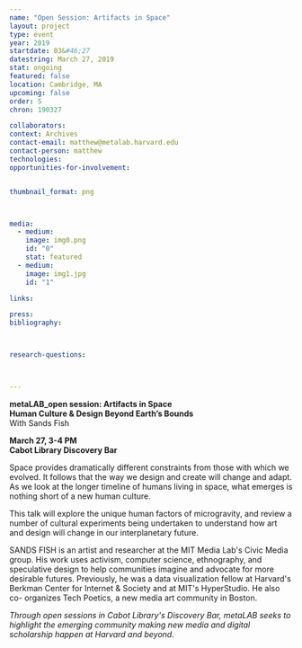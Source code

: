 ```yaml
---
name: "Open Session: Artifacts in Space"
layout: project
type: event
year: 2019
startdate: 03&#46;27
datestring: March 27, 2019
stat: ongoing
featured: false
location: Cambridge, MA
upcoming: false
order: 5
chron: 190327

collaborators:
context: Archives
contact-email: matthew@metalab.harvard.edu
contact-person: matthew
technologies: 
opportunities-for-involvement:


thumbnail_format: png



media:
  - medium:
    image: img0.png
    id: "0"
    stat: featured
  - medium:
    image: img1.jpg
    id: "1"

links:

press:
bibliography:



research-questions:



---
```

**metaLAB_open session: Artifacts in Space
<br />Human Culture & Design Beyond Earth’s Bounds**
<br />With Sands Fish

**March 27, 3-4 PM<br />
Cabot Library Discovery Bar**

Space provides dramatically different constraints from those with which we evolved. It follows that the way we design and create will change and adapt. As we look at the longer timeline of humans living in space, what emerges is nothing short of a new human culture. 

This talk will explore the unique human factors of microgravity, and review a number of cultural experiments being undertaken to understand how art and design will change in our interplanetary future.

SANDS FISH is an artist and researcher at the MIT Media Lab's Civic Media group. His work uses activism, computer science, ethnography, and speculative design to help communities imagine and advocate for more desirable futures. Previously, he was a data visualization fellow at Harvard's Berkman Center for Internet & Society and at MIT's HyperStudio. He also co- organizes Tech Poetics, a new media art community in Boston.

*Through open sessions in Cabot Library's Discovery Bar, metaLAB seeks to highlight the emerging community making new media and digital scholarship happen at Harvard and beyond.*


